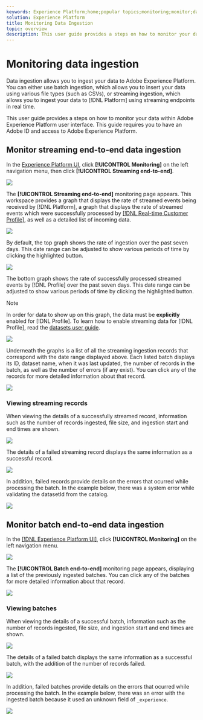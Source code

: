 ```yaml
---
keywords: Experience Platform;home;popular topics;monitoring;monitor;data flows;monitor ingestion;data ingestion;Data ingestion;view records;view batches;
solution: Experience Platform
title: Monitoring Data Ingestion
topic: overview
description: This user guide provides a steps on how to monitor your data within Adobe Experience Platform user interface. This guide requires you to have an Adobe ID and access to Adobe Experience Platform.
---
```


# Monitoring data ingestion

Data ingestion allows you to ingest your data to Adobe Experience Platform. You can either use batch ingestion, which allows you to insert your data using various file types (such as CSVs), or streaming ingestion, which allows you to ingest your data to [!DNL Platform] using streaming endpoints in real time.

This user guide provides a steps on how to monitor your data within Adobe Experience Platform user interface. This guide requires you to have an Adobe ID and access to Adobe Experience Platform.

## Monitor streaming end-to-end data ingestion

In the [Experience Platform UI](https://platform.adobe.com), click **[!UICONTROL Monitoring]** on the left navigation menu, then click **[!UICONTROL Streaming end-to-end]**.

![](../images/quality/monitor-data-flows/click-streaming-end-to-end.png)

The **[!UICONTROL Streaming end-to-end]** monitoring page appears. This workspace provides a graph that displays the rate of streamed events being received by [!DNL Platform], a graph that displays the rate of streamed events which were successfully processed by [[!DNL Real-time Customer Profile]](../../profile/home.md), as well as a detailed list of incoming data.

![](../images/quality/monitor-data-flows/list-streams.png)

By default, the top graph shows the rate of ingestion over the past seven days. This date range can be adjusted to show various periods of time by clicking the highlighted button.

![](../images/quality/monitor-data-flows/list-streams-focus-on-top-graph.png)

The bottom graph shows the rate of successfully processed streamed events by [!DNL Profile] over the past seven days. This date range can be adjusted to show various periods of time by clicking the highlighted button.

>[!NOTE]
>
>In order for data to show up on this graph, the data must be **explicitly** enabled for [!DNL Profile]. To learn how to enable streaming data for [!DNL Profile], read the [datasets user guide](../../catalog/datasets/user-guide.md#enable-a-dataset-for-real-time-customer-profile).

![](../images/quality/monitor-data-flows/list-streams-focus-on-bottom-graph.png)

Underneath the graphs is a list of all the streaming ingestion records that correspond with the date range displayed above. Each listed batch displays its ID, dataset name, when it was last updated, the number of records in the batch, as well as the number of errors (if any exist). You can click any of the records for more detailed information about that record.

![](../images/quality/monitor-data-flows/list-streams-focus-on-streams.png)

### Viewing streaming records

When viewing the details of a successfully streamed record, information such as the number of records ingested, file size, and ingestion start and end times are shown.

![](../images/quality/monitor-data-flows/successful-streaming-record.png)

The details of a failed streaming record displays the same information as a successful record.

![](../images/quality/monitor-data-flows/failed-batch.png)

In addition, failed records provide details on the errors that ocurred while processing the batch. In the example below, there was a system error while validating the datasetId from the catalog.

![](../images/quality/monitor-data-flows/failed-batch-details.png)

## Monitor batch end-to-end data ingestion

In the [[!DNL Experience Platform UI]](https://platform.adobe.com), click  **[!UICONTROL Monitoring]**  on the left navigation menu. 

![](../images/quality/monitor-data-flows/click-monitoring.png)

The **[!UICONTROL Batch end-to-end]** monitoring page appears, displaying a list of the previously ingested batches. You can click any of the batches for more detailed information about that record.

![](../images/quality/monitor-data-flows/list-batches.png)

### Viewing batches

When viewing the details of a successful batch, information such as the number of records ingested, file size, and ingestion start and end times are shown.

![](../images/quality/monitor-data-flows/successful-batch.png)

The details of a failed batch displays the same information as a successful batch, with the addition of the number of records failed.

![](../images/quality/monitor-data-flows/failed-streaming-record.png)

In addition, failed batches provide details on the errors that ocurred while processing the batch. In the example below, there was an error with the ingested batch because it used an unknown field of `_experience`.

![](../images/quality/monitor-data-flows/failed-streaming-record-details.png)